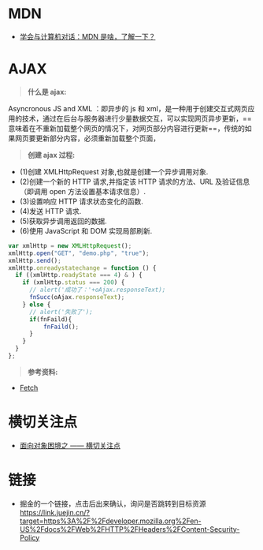 # MDN

- [学会与计算机对话：MDN 是啥，了解一下？](https://zhuanlan.zhihu.com/p/36156412)

# AJAX

> **什么是 ajax:**

Asyncronous JS and XML ：即异步的 js 和 xml，是一种用于创建交互式网页应用的技术，通过在后台与服务器进行少量数据交互，可以实现网页异步更新，==意味着在不重新加载整个网页的情况下，对网页部分内容进行更新==，传统的如果网页要更新部分内容，必须重新加载整个页面，

> **创建 ajax 过程:**

- (1)创建 XMLHttpRequest 对象,也就是创建一个异步调用对象.
- (2)创建一个新的 HTTP 请求,并指定该 HTTP 请求的方法、URL 及验证信息（即调用 open 方法设置基本请求信息）.
- (3)设置响应 HTTP 请求状态变化的函数.
- (4)发送 HTTP 请求.
- (5)获取异步调用返回的数据.
- (6)使用 JavaScript 和 DOM 实现局部刷新.

```js
var xmlHttp = new XMLHttpRequest();
xmlHttp.open("GET", "demo.php", "true");
xmlHttp.send();
xmlHttp.onreadystatechange = function () {
  if ((xmlHttp.readyState === 4) & ) {
    if (xmlHttp.status === 200) {
      // alert('成功了：'+oAjax.responseText);
      fnSucc(oAjax.responseText);
    } else {
      // alert('失败了');
      if(fnFaild){
          fnFaild();
      }
    }
  }
};
```

> **参考资料:**

- [Fetch](https://www.jianshu.com/p/7762515f8d1a)

# 横切关注点

- [面向对象困境之 —— 横切关注点](https://zhuanlan.zhihu.com/p/76618283)

# 链接

- 掘金的一个链接，点击后出来确认，询问是否跳转到目标资源
  https://link.juejin.cn/?target=https%3A%2F%2Fdeveloper.mozilla.org%2Fen-US%2Fdocs%2FWeb%2FHTTP%2FHeaders%2FContent-Security-Policy
